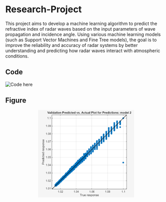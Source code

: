 # Research-Project

This project aims to develop a machine learning algorithm to predict the refractive index of radar waves based on the input parameters of wave propagation and incidence angle. Using various machine learning models (such as Support Vector Machines and Fine Tree models), the goal is to improve the reliability and accuracy of radar systems by better understanding and predicting how radar waves interact with atmospheric conditions.

## Code
![Code here](First_ML_Radar_for_git.m)


## Figure
<div style="text-align: center;">
  <img src="predandactual.png" alt="Plot Description" width="300"/>
</div>
